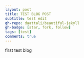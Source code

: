 ```yaml
---
layout: post
title: TEST BLOG POST
subtitle: test edit
gh-repo: daattali/beautiful-jekyll
gh-badge: [star, fork, follow]
tags: [test]
comments: true
---
```


first test blog
